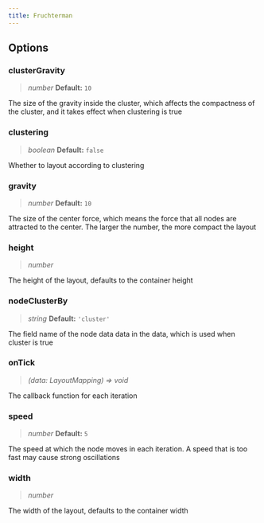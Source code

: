 ```yaml
---
title: Fruchterman
---
```


## Options

### clusterGravity

> _number_ **Default:** `10`

The size of the gravity inside the cluster, which affects the compactness of the cluster, and it takes effect when clustering is true

### clustering

> _boolean_ **Default:** `false`

Whether to layout according to clustering

### gravity

> _number_ **Default:** `10`

The size of the center force, which means the force that all nodes are attracted to the center. The larger the number, the more compact the layout

### height

> _number_

The height of the layout, defaults to the container height

### nodeClusterBy

> _string_ **Default:** `'cluster'`

The field name of the node data data in the data, which is used when cluster is true

### onTick

> _(data:_ _LayoutMapping) => void_

The callback function for each iteration

### speed

> _number_ **Default:** `5`

The speed at which the node moves in each iteration. A speed that is too fast may cause strong oscillations

### width

> _number_

The width of the layout, defaults to the container width
